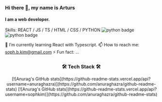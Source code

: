 ### Hi there 👋, my name is Arturs
#### I am a web developer.

Skills: REACT / JS / TS / HTML / CSS / PYTHON
![python badge](https://img.shields.io/badge/-PYTHON-%23F7DF1E?style=flat-square&logo=Python&logoColor=white&color=3776AB)
![python badge](https://img.shields.io/badge/-PYTHON-%23F7DF1E?style=flat-square&logo=Python&logoColor=white&color=3776AB)

🌱 I’m currently learning React with Typescript.
📫 How to reach me: soph.b.kim@gmail.com
⚡ Fun fact: ...

<h3 align="center"> 🛠 Tech Stack 🛠 </h3>



  <div align=center>
  [![Anurag's GitHub stats](https://github-readme-stats.vercel.app/api?username=anuraghazra)](https://github.com/anuraghazra/github-readme-stats)
   [![Anurag's GitHub stats](https://github-readme-stats.vercel.app/api?username=sophkim)](https://github.com/anuraghazra/github-readme-stats)
 
  
</div>

 
